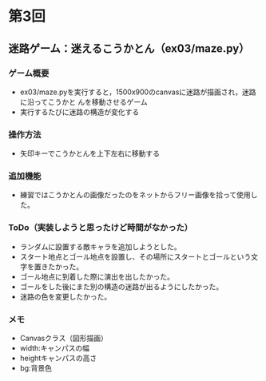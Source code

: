 # 第3回
## 迷路ゲーム：迷えるこうかとん（ex03/maze.py）
### ゲーム概要
- ex03/maze.pyを実行すると，1500x900のcanvasに迷路が描画され，迷路に沿ってこうかと
んを移動させるゲーム
- 実行するたびに迷路の構造が変化する
### 操作方法
- 矢印キーでこうかとんを上下左右に移動する
### 追加機能
- 練習ではこうかとんの画像だったのをネットからフリー画像を拾って使用した。
### ToDo（実装しようと思ったけど時間がなかった）
- ランダムに設置する敵キャラを追加しようとした。
- スタート地点とゴール地点を設置し、その場所にスタートとゴールという文字を置きたかった。
- ゴール地点に到着した際に演出を出したかった。
- ゴールをした後にまた別の構造の迷路が出るようにしたかった。
- 迷路の色を変更したかった。
### メモ
- Canvasクラス（図形描画）
- width:キャンパスの幅
- heightキャンパスの高さ
- bg:背景色